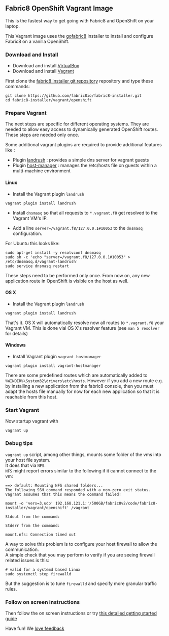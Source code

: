 ## Fabric8 OpenShift Vagrant Image

This is the fastest way to get going with Fabric8 and OpenShift on your laptop.

This Vagrant image uses the [gofabric8](https://github.com/fabric8io/gofabric8) installer to install and configure Fabric8 on a vanilla OpenShift.

### Download and Install

* Download and install [VirtualBox](https://www.virtualbox.org/wiki/Downloads)
* Download and install [Vagrant](http://www.vagrantup.com/downloads.html)

First clone the [fabric8 installer git repository](https://github.com/fabric8io/fabric8-installer) repository and type these commands:

```
git clone https://github.com/fabric8io/fabric8-installer.git
cd fabric8-installer/vagrant/openshift
```

### Prepare Vagrant

The next steps are specific for different operating systems. They are needed to allow easy access to
dynamically generated OpenShift routes. These steps are needed only once.

Some additional vagrant plugins are required to provide additional features like :
* Plugin [landrush](https://github.com/phinze/landrush) : provides a simple dns server for vagrant guests
* Plugin [host-manager](https://github.com/smdahlen/vagrant-hostmanager) : manages the /etc/hosts file on guests within a multi-machine environment

#### Linux

* Install the Vagrant plugin `landrush`

````
vagrant plugin install landrush
````

* Install `dnsmasq` so that all requests to `*.vagrant.f8` get resolved to the Vagrant VM's IP.

* Add a line `server=/vagrant.f8/127.0.0.1#10053` to the `dnsmasq` configuration.

For Ubuntu this looks like:

````
sudo apt-get install -y resolvconf dnsmasq
sudo sh -c 'echo "server=/vagrant.f8/127.0.0.1#10053" > /etc/dnsmasq.d/vagrant-landrush'
sudo service dnsmasq restart
````

These steps need to be performed only once. From now on, any new application route in OpenShift is visible on the host
as well.

#### OS X

* Install the Vagrant plugin `landrush`

````
vagrant plugin install landrush
````

That's it. OS X will automatically resolve now all routes to `*.vagrant.f8` your Vagrant VM. This is done vial OS X's resolver feature
(see `man 5 resolver` for details)

#### Windows

* Install Vagrant plugin `vagrant-hostmanager`

````
vagrant plugin install vagrant-hostmanager
````

There are some predefined routes which are automatically added to `%WINDIR%\System32\drivers\etc\hosts`. However if you
add a new route e.g. by installing a new application from the fabric8 console, then you must adapt the hosts file manually
for now for each new application so that it is reachable from this host.

### Start Vagrant

Now startup vagrant with

```
vagrant up
```

### Debug tips

`vagrant up` script, among other things, mounts some folder of the vms into your host file system.  
It does that via `NFS`.  
`NFS` might report errors similar to the following if it cannot connect to the vm:
```
==> default: Mounting NFS shared folders...
The following SSH command responded with a non-zero exit status.
Vagrant assumes that this means the command failed!

mount -o 'vers=3,udp' 192.168.121.1:'/500GB/fabric8v2/code/fabric8-installer/vagrant/openshift' /vagrant

Stdout from the command:

Stderr from the command:

mount.nfs: Connection timed out
```
A way to solve this problem is to configure your host firewall to allow the communication.  
A simple check that you may perform to verify if you are seeing firewall related issues is this:
```
# valid for a systemd based Linux
sudo systemctl stop firewalld
```
But the suggestion is to tune `firewalld` and specify more granular traffic rules.

### Follow on screen instructions

Then follow the on screen instructions or try [this detailed getting started guide](http://fabric8.io/guide/getStartedVagrant.html)

Have fun! We [love feedback](http://fabric8.io/community/)

